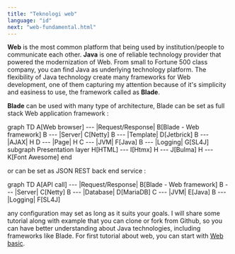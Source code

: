 ```yaml
---
title: "Teknologi web"
language: "id"
next: "web-fundamental.html"
---
```


**Web** is the most common platform that being used by institution/people to communicate each other. **Java** is one of reliable technology provider that powered the modernization of Web.
From small to Fortune 500 class company, you can find Java as underlying technology platform. The flexibility of Java technology create many frameworks for Web development,
one of them capturing my attention because of it's simplicity and easiness to use, the framework called as **Blade**.

**Blade** can be used with many type of architecture, Blade can be set as full stack Web application framework :

<div class="mermaid">
graph TD
A[Web browser] --- |Request/Response| B[Blade - Web framework]
B --- |Server| C[Netty]
B --- |Template| D[Jetbrick]
B --- |AJAX| H
D --- |Page| H
C --- |JVM| F[Java]
B --- |Logging| G[SL4J]
   subgraph Presentation layer
   H[HTML] --- I[Htmx]
   H --- J[Bulma]
   H --- K[Font Awesome]
   end
</div>

or can be set as JSON REST back end service :

<div class="mermaid">
graph TD
A[API call] --- |Request/Response| B[Blade - Web framework]
B --- |Server| C[Netty]
B --- |Database| D[MariaDB]
C --- |JVM| E[Java]
B --- |Logging| F[SL4J]
</div>

any configuration may set as long as it suits your goals. I will share some tutorial along with example that you can clone or fork from Github, so you can have better understanding about
Java technologies, including frameworks like Blade. For first tutorial about web, you can start with [Web basic](web-basic.html).
